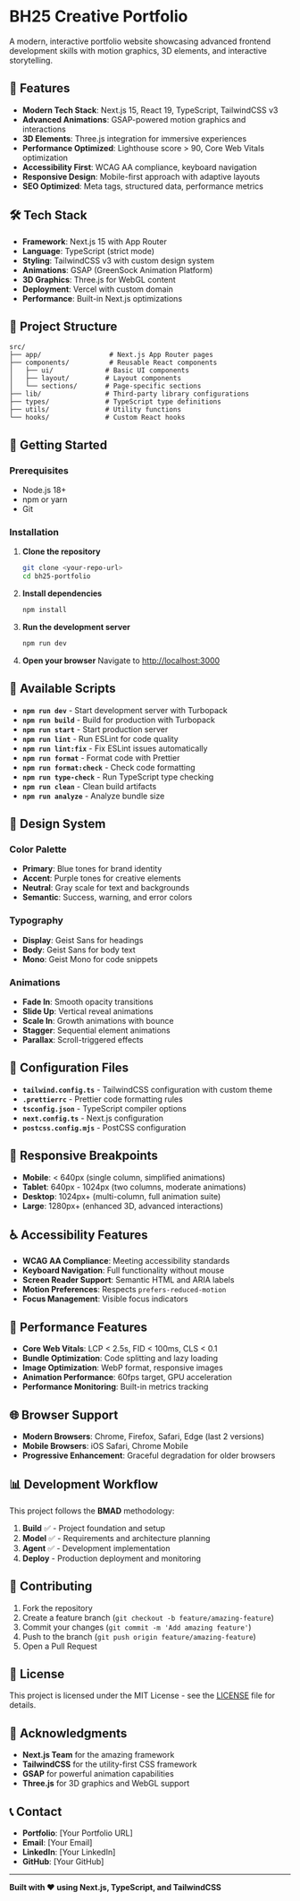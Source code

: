# BH25 Creative Portfolio

A modern, interactive portfolio website showcasing advanced frontend development skills with motion graphics, 3D elements, and interactive storytelling.

## 🚀 Features

- **Modern Tech Stack**: Next.js 15, React 19, TypeScript, TailwindCSS v3
- **Advanced Animations**: GSAP-powered motion graphics and interactions
- **3D Elements**: Three.js integration for immersive experiences
- **Performance Optimized**: Lighthouse score > 90, Core Web Vitals optimization
- **Accessibility First**: WCAG AA compliance, keyboard navigation
- **Responsive Design**: Mobile-first approach with adaptive layouts
- **SEO Optimized**: Meta tags, structured data, performance metrics

## 🛠️ Tech Stack

- **Framework**: Next.js 15 with App Router
- **Language**: TypeScript (strict mode)
- **Styling**: TailwindCSS v3 with custom design system
- **Animations**: GSAP (GreenSock Animation Platform)
- **3D Graphics**: Three.js for WebGL content
- **Deployment**: Vercel with custom domain
- **Performance**: Built-in Next.js optimizations

## 📁 Project Structure

```
src/
├── app/                 # Next.js App Router pages
├── components/          # Reusable React components
│   ├── ui/             # Basic UI components
│   ├── layout/         # Layout components
│   └── sections/       # Page-specific sections
├── lib/                # Third-party library configurations
├── types/              # TypeScript type definitions
├── utils/              # Utility functions
└── hooks/              # Custom React hooks
```

## 🚀 Getting Started

### Prerequisites

- Node.js 18+ 
- npm or yarn
- Git

### Installation

1. **Clone the repository**
   ```bash
   git clone <your-repo-url>
   cd bh25-portfolio
   ```

2. **Install dependencies**
   ```bash
   npm install
   ```

3. **Run the development server**
   ```bash
   npm run dev
   ```

4. **Open your browser**
   Navigate to [http://localhost:3000](http://localhost:3000)

## 📜 Available Scripts

- **`npm run dev`** - Start development server with Turbopack
- **`npm run build`** - Build for production with Turbopack
- **`npm run start`** - Start production server
- **`npm run lint`** - Run ESLint for code quality
- **`npm run lint:fix`** - Fix ESLint issues automatically
- **`npm run format`** - Format code with Prettier
- **`npm run format:check`** - Check code formatting
- **`npm run type-check`** - Run TypeScript type checking
- **`npm run clean`** - Clean build artifacts
- **`npm run analyze`** - Analyze bundle size

## 🎨 Design System

### Color Palette

- **Primary**: Blue tones for brand identity
- **Accent**: Purple tones for creative elements
- **Neutral**: Gray scale for text and backgrounds
- **Semantic**: Success, warning, and error colors

### Typography

- **Display**: Geist Sans for headings
- **Body**: Geist Sans for body text
- **Mono**: Geist Mono for code snippets

### Animations

- **Fade In**: Smooth opacity transitions
- **Slide Up**: Vertical reveal animations
- **Scale In**: Growth animations with bounce
- **Stagger**: Sequential element animations
- **Parallax**: Scroll-triggered effects

## 🔧 Configuration Files

- **`tailwind.config.ts`** - TailwindCSS configuration with custom theme
- **`.prettierrc`** - Prettier code formatting rules
- **`tsconfig.json`** - TypeScript compiler options
- **`next.config.ts`** - Next.js configuration
- **`postcss.config.mjs`** - PostCSS configuration

## 📱 Responsive Breakpoints

- **Mobile**: < 640px (single column, simplified animations)
- **Tablet**: 640px - 1024px (two columns, moderate animations)
- **Desktop**: 1024px+ (multi-column, full animation suite)
- **Large**: 1280px+ (enhanced 3D, advanced interactions)

## ♿ Accessibility Features

- **WCAG AA Compliance**: Meeting accessibility standards
- **Keyboard Navigation**: Full functionality without mouse
- **Screen Reader Support**: Semantic HTML and ARIA labels
- **Motion Preferences**: Respects `prefers-reduced-motion`
- **Focus Management**: Visible focus indicators

## 🚀 Performance Features

- **Core Web Vitals**: LCP < 2.5s, FID < 100ms, CLS < 0.1
- **Bundle Optimization**: Code splitting and lazy loading
- **Image Optimization**: WebP format, responsive images
- **Animation Performance**: 60fps target, GPU acceleration
- **Performance Monitoring**: Built-in metrics tracking

## 🌐 Browser Support

- **Modern Browsers**: Chrome, Firefox, Safari, Edge (last 2 versions)
- **Mobile Browsers**: iOS Safari, Chrome Mobile
- **Progressive Enhancement**: Graceful degradation for older browsers

## 📊 Development Workflow

This project follows the **BMAD** methodology:

1. **Build** ✅ - Project foundation and setup
2. **Model** ✅ - Requirements and architecture planning
3. **Agent** ✅ - Development implementation
4. **Deploy** - Production deployment and monitoring

## 🤝 Contributing

1. Fork the repository
2. Create a feature branch (`git checkout -b feature/amazing-feature`)
3. Commit your changes (`git commit -m 'Add amazing feature'`)
4. Push to the branch (`git push origin feature/amazing-feature`)
5. Open a Pull Request

## 📝 License

This project is licensed under the MIT License - see the [LICENSE](LICENSE) file for details.

## 🙏 Acknowledgments

- **Next.js Team** for the amazing framework
- **TailwindCSS** for the utility-first CSS framework
- **GSAP** for powerful animation capabilities
- **Three.js** for 3D graphics and WebGL support

## 📞 Contact

- **Portfolio**: [Your Portfolio URL]
- **Email**: [Your Email]
- **LinkedIn**: [Your LinkedIn]
- **GitHub**: [Your GitHub]

---

**Built with ❤️ using Next.js, TypeScript, and TailwindCSS**
